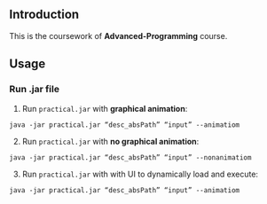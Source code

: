 ## Introduction
This is the coursework of **Advanced-Programming** course.

## Usage
### Run **.jar** file
1. Run ```practical.jar``` with **graphical animation**:
```angular2html
java -jar practical.jar “desc_absPath” “input” --animatiom
```
2. Run ```practical.jar``` with **no graphical animation**:
```angular2html
java -jar practical.jar “desc_absPath” “input” --nonanimatiom
```
3. Run ```practical.jar``` with with UI to dynamically load and execute:
```angular2html
java -jar practical.jar “desc_absPath” “input” --animatiom
```